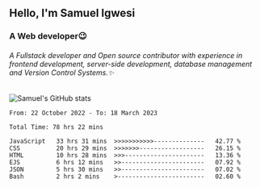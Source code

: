 ## Hello, I'm Samuel Igwesi
### A Web developer:wink:

###### A Fullstack developer and Open source contributor with experience in frontend development, server-side development, database management and Version Control Systems.:sparkles:


![Samuel's GitHub stats](https://github-readme-stats.vercel.app/api?username=SamuelIgwesi&show_icons=true&theme=radical)

<!--START_SECTION:waka-->

```text
From: 22 October 2022 - To: 18 March 2023

Total Time: 78 hrs 22 mins

JavaScript   33 hrs 31 mins  >>>>>>>>>>>--------------   42.77 %
CSS          20 hrs 29 mins  >>>>>>>------------------   26.15 %
HTML         10 hrs 28 mins  >>>----------------------   13.36 %
EJS          6 hrs 12 mins   >>-----------------------   07.92 %
JSON         5 hrs 30 mins   >>-----------------------   07.02 %
Bash         2 hrs 2 mins    >------------------------   02.60 %
```

<!--END_SECTION:waka-->

